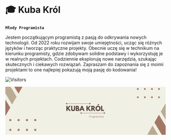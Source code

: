 # 🎓 Kuba Król

**`Młody Programista`**

Jestem początkującym programistą z pasją do odkrywania nowych technologii. 
Od 2022 roku rozwijam swoje umiejętności, ucząc się różnych języków i tworząc praktyczne projekty.
Obecnie uczę się w technikum na kierunku programisty, gdzie zdobywam solidne podstawy i wykorzystuję je w realnych projektach.
Codziennie eksploruję nowe narzędzia, szukając skutecznych i ciekawych rozwiązań. Zapraszam do zapoznania się z moimi projektami to one najlepiej pokazują moją pasję do kodowania!

![Visitors](https://visitor-badge.laobi.icu/badge?page_id=kubaleek)

<img width="1500" src="/banner.png" alt="banner readme">

